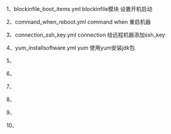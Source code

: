 1、blockinfile_boot_items.yml   blockinfile模块 设置开机启动

2、command_when_reboot.yml      command when 重启机器

3、connection_ssh_key.yml       connection 给远程机器添加ssh_key

4、yum_installsoftware.yml      yum 使用yum安装jdk包

5、

6、

7、

8、

9、

10、
